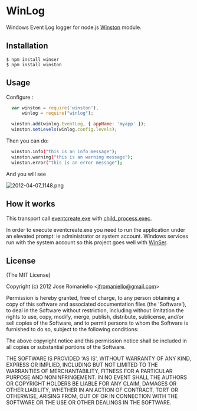 
# WinLog

  Windows Event Log logger for node.js [Winston](https://github.com/flatiron/winston) module.

## Installation

    $ npm install winser
    $ npm install winston


## Usage

Configure :

```js
  var winston = require('winston'),
      winlog = require("winlog");

  winston.add(winlog.EventLog, { appName: 'myapp' });
  winston.setLevels(winlog.config.levels);
```

Then you can do:

```bash
  winston.info("this is an info message");
  winston.warning("this is an warning message");
  winston.error("this is an error message");
```

And you will see

![2012-04-07_1148.png](http://joseoncodecom.ipage.com/wp-content/uploads/images/2012-04-07_1148.png)

## How it works

This transport call [eventcreate.exe](http://technet.microsoft.com/en-us/library/bb490899.aspx) with [child_process.exec](http://nodejs.org/docs/v0.6.7/api/child_processes.html#child_process.exec). 

In order to execute eventcreate.exe you need to run the application under an elevated prompt: ie administrator or system account. Windows services run with the system account so this project goes well with [WinSer](https://github.com/jfromaniello/winser).

## License 

(The MIT License)

Copyright (c) 2012 Jose Romaniello &lt;jfromaniello@gmail.com&gt;

Permission is hereby granted, free of charge, to any person obtaining
a copy of this software and associated documentation files (the
'Software'), to deal in the Software without restriction, including
without limitation the rights to use, copy, modify, merge, publish,
distribute, sublicense, and/or sell copies of the Software, and to
permit persons to whom the Software is furnished to do so, subject to
the following conditions:

The above copyright notice and this permission notice shall be
included in all copies or substantial portions of the Software.

THE SOFTWARE IS PROVIDED 'AS IS', WITHOUT WARRANTY OF ANY KIND,
EXPRESS OR IMPLIED, INCLUDING BUT NOT LIMITED TO THE WARRANTIES OF
MERCHANTABILITY, FITNESS FOR A PARTICULAR PURPOSE AND NONINFRINGEMENT.
IN NO EVENT SHALL THE AUTHORS OR COPYRIGHT HOLDERS BE LIABLE FOR ANY
CLAIM, DAMAGES OR OTHER LIABILITY, WHETHER IN AN ACTION OF CONTRACT,
TORT OR OTHERWISE, ARISING FROM, OUT OF OR IN CONNECTION WITH THE
SOFTWARE OR THE USE OR OTHER DEALINGS IN THE SOFTWARE.